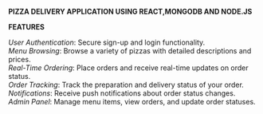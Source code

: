 <strong>PIZZA DELIVERY APPLICATION USING REACT,MONGODB AND NODE.JS</strong>

**FEATURES**<br>

*User Authentication*: Secure sign-up and login functionality.<br>
*Menu Browsing*: Browse a variety of pizzas with detailed descriptions and prices.<br>
*Real-Time Ordering*: Place orders and receive real-time updates on order status.<br>
*Order Tracking*: Track the preparation and delivery status of your order.<br>
*Notifications*: Receive push notifications about order status changes.<br>
*Admin Panel*: Manage menu items, view orders, and update order statuses.<br>
